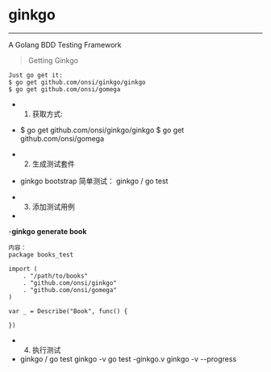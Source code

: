 
# ginkgo  #

----------


A Golang BDD Testing Framework



> Getting Ginkgo

	Just go get it:
	$ go get github.com/onsi/ginkgo/ginkgo
	$ go get github.com/onsi/gomega





-  1. 获取方式:
-  
	$ go get github.com/onsi/ginkgo/ginkgo
	$ go get github.com/onsi/gomega
	       



- 2. 生成测试套件
- 
	ginkgo bootstrap
	简单测试： ginkgo / go test




- 3. 添加测试用例
- 
-**ginkgo generate book**

	
	内容：
	package books_test

	import (
		. "/path/to/books"
		. "github.com/onsi/ginkgo"
		. "github.com/onsi/gomega"
	)

	var _ = Describe("Book", func() {

	})



- 4. 执行测试
- 
	ginkgo / go test
	ginkgo -v 
	go test -ginkgo.v
	ginkgo -v --progress 


